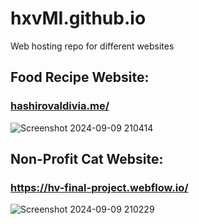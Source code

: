 # hxvMI.github.io
 Web hosting repo for different websites

 ## Food Recipe Website:
 ### [hashirovaldivia.me/](https://hashirovaldivia.me/)
![Screenshot 2024-09-09 210414](https://github.com/user-attachments/assets/3bb3ac01-6456-4d6d-9bfd-633a0c8aa9c3)
 
 
 ## Non-Profit Cat Website:
 ### https://hv-final-project.webflow.io/
![Screenshot 2024-09-09 210229](https://github.com/user-attachments/assets/66c296d9-7f89-4e9d-9a69-e9e88c164e2e)
